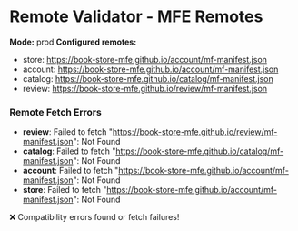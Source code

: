 # Remote Validator - MFE Remotes
**Mode:** prod
**Configured remotes:**
- store: https://book-store-mfe.github.io/account/mf-manifest.json
- account: https://book-store-mfe.github.io/account/mf-manifest.json
- catalog: https://book-store-mfe.github.io/catalog/mf-manifest.json
- review: https://book-store-mfe.github.io/review/mf-manifest.json

### Remote Fetch Errors
- **review**: Failed to fetch "https://book-store-mfe.github.io/review/mf-manifest.json": Not Found
- **catalog**: Failed to fetch "https://book-store-mfe.github.io/catalog/mf-manifest.json": Not Found
- **account**: Failed to fetch "https://book-store-mfe.github.io/account/mf-manifest.json": Not Found
- **store**: Failed to fetch "https://book-store-mfe.github.io/account/mf-manifest.json": Not Found

❌ Compatibility errors found or fetch failures!
